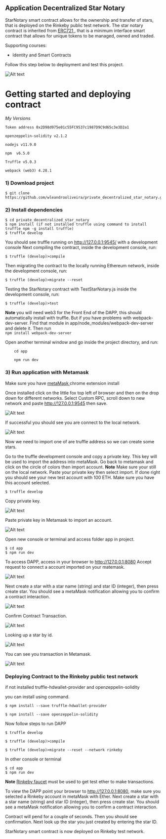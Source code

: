## Application Decentralized Star Notary


StarNotary smart contract allows for the ownership and transfer of stars, that is deployed on the Rinkeby public test network. The star notary contract is inherited from <a href = http://erc721.org/>ERC721 </a>, that is a minimum interface smart contract that allows for unique tokens to be managed, owned and traded.

Supporting courses:
* Identity and Smart Contracts

Follow this step below to deployment and test this project.


![Alt text](https://github.com/wleandrooliveira/private_decentralized_star_notary/blob/master/images/shutterstock_749922058.jpg)

# Getting started and deploying contract

_My Versions_

``Token address 0x2D98d975e01c55FC9537c1987D9C9d65c3e3D2a1``

``openzeppelin-solidity v2.1.2``

``nodejs v11.9.0``

``npm  v6.5.0``

``Truffle v5.0.3``

``webpack (web3) 4.28.1``

### 1) Download project

```
$ git clone https://github.com/wleandrooliveira/private_decentralized_star_notary.git
```

### 2) Install dependencies

```
$ cd private_decentralized_star_notary
$ npm install (if not installed truffle using command to install truffle npm -g install truffle)
$ truffle develop
```
You should see truffle running on http://127.0.0.1:9545/ with a development console
Next compiling the contract, inside the development console, run:
```
$ truffle (develop)>compile
```
Then migrating the contract to the locally running Ethereum network, inside the development console, run:
```
$ truffle (develop)>migrate --reset
```
Testing the StarNotary contract with TestStarNotary.js inside the development console, run:
```
$ truffle (develop)>test
```
__Note__ you will need web3 for the Front End of the DAPP, this should automatically install with truffle. But if you have problems with webpack-dev-server. Find that module in app/node_modules/webpack-dev-server and delete it.
Then run   <br>   ```npm install webpack-dev-server```

Open another terminal window and go inside the project directory, and run:
```
    cd app

    npm run dev
```
### 3) Run application with Metamask

Make sure you have <a href = "https://chrome.google.com/webstore/detail/metamask/nkbihfbeogaeaoehlefnkodbefgpgknn">metaMask </a> chrome extension install

Once installed click on the little fox top left of browser and then on the drop down for different networks. Select Custom RPC, scroll down to new network and paste http://127.0.0.1:9545 then save.

![Alt text](https://github.com/wleandrooliveira/private_decentralized_star_notary/blob/master/images/localhost_metamask.PNG)

If successful you should see you are connect to the local network.

![Alt text](https://github.com/wleandrooliveira/private_decentralized_star_notary/blob/master/images/network.PNG)

Now we need to import one of are truffle address so we can create some stars.

Go to the truffle development console and copy a private key. This key will be used to import the address into metaMask. Go back to metamask and click on the circle of colors then import account. __Note__ Make sure your still on the local network.  Paste your private key then select import. If done right you should see your new test account with 100 ETH. Make sure you have this account selected.

```
$ truffle develop

```
Copy private key.


![Alt text](https://github.com/wleandrooliveira/private_decentralized_star_notary/blob/master/images/develop.PNG)


Paste private key in Metamask to import an account.

![Alt text](https://github.com/wleandrooliveira/private_decentralized_star_notary/blob/master/images/paste.PNG)

Open new console or terminal and access folder app in project.

```
$ cd app
$ npm run dev

```
To access DAPP, access in your browser to http://127.0.0.1:8080
Accept request to connect a account imported on your matemask.

![Alt text](https://github.com/wleandrooliveira/private_decentralized_star_notary/blob/master/images/connect.PNG)

Next create a star with a star name (string) and star ID (integer), then press create star. You should see a metaMask
notification allowing you to confirm a contract interaction.

![Alt text](https://github.com/wleandrooliveira/private_decentralized_star_notary/blob/master/images/star.PNG)

Confirm Contract Transaction.

![Alt text](https://github.com/wleandrooliveira/private_decentralized_star_notary/blob/master/images/confirm.PNG)

Looking up a star by id.

![Alt text](https://github.com/wleandrooliveira/private_decentralized_star_notary/blob/master/images/lookup.PNG)

You can see you transaction in Metamask.

![Alt text](https://github.com/wleandrooliveira/private_decentralized_star_notary/blob/master/images/transact.PNG)

### Deploying Contract to the Rinkeby public test network

if not installed truffle-hdwallet-provider and openzeppelin-solidity

you can install using command.

```
$ npm install --save truffle-hdwallet-provider

$ npm install --save openzeppelin-solidity

```
Now follow steps to run DAPP

``` 
$ truffle develop

$ truffle (develop)>compile

$ truffle (develop)>migrate --reset --network rinkeby

```
In other console or terminal

```
$ cd app
$ npm run dev

```
__Note__ <a href = "https://faucet.rinkeby.io/">Rinkeby faucet</a> must be used to get test ether to make transactions.

To view the DAPP point your browser to http://127.0.0.1:8080, make sure you selected a Rinkeby account in metaMask with Ether. Next create a star with a star name (string) and star ID (integer), then press create star. You should see a metaMask notification allowing you to confirm a contract interaction.

Contract will pend for a couple of seconds. Then you should see confirmation. Next look up the star you just created by entering the star ID.

StarNotary smart contract is now deployed on Rinkeby test network.